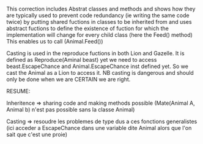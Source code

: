 This correction includes Abstrat classes and methods and shows how they are typically used to prevent code redundancy (ie writing the same code twice) by putting shared fuctions in classes to be inherited from and uses abstract fuctions to define the existence of fuction for which the implementation will change for every child class (here the Feed() method) This enables us to call (Animal.Feed())

Casting is used in the reproduce fuctions in both Lion and Gazelle. It is defined as Reproduce(Aminal beast) yet we need to access beast.EscapeChance and Animal.EscapeChance inst defined yet. So we cast the Animal as a Lion to access it. NB casting is dangerous and should only be done when we are CERTAIN we are right.

RESUME:

Inheritence => sharing code and making methods possible (Mate(Animal A, Animal b) n'est pas possible sans la classe Animal)

Casting => resoudre les problemes de type dus a ces fonctions generalistes (ici acceder a EscapeChance dans une variable dite Animal alors que l'on sait que c'est une proie)
